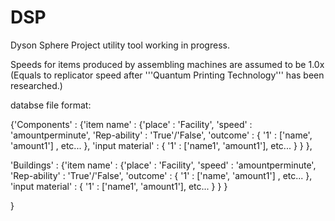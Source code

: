 # DSP
Dyson Sphere Project utility tool working in progress.


Speeds for items produced by assembling machines are assumed to be 1.0x (Equals to replicator speed after '''Quantum Printing Technology''' has been researched.)

databse file format:

{'Components' : 
    {'item name' : 
        {'place' : 'Facility', 
            'speed' : 'amountperminute', 
            'Rep-ability' : 'True'/'False',
            'outcome' : { '1' : ['name', 'amount1'] , etc...  }, 
            'input material' : { '1' : ['name1', 'amount1'], etc...  } 
        }
    },
    
 'Buildings' :
    {'item name' : 
        {'place' : 'Facility', 
            'speed' : 'amountperminute', 
            'Rep-ability' : 'True'/'False',
            'outcome' : { '1' : ['name', 'amount1'] , etc...  }, 
            'input material' : { '1' : ['name1', 'amount1'], etc...  } 
        }
    }
    
}
